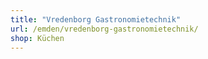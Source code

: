 ```yaml
---
title: "Vredenborg Gastronomietechnik"
url: /emden/vredenborg-gastronomietechnik/
shop: Küchen
---
```

